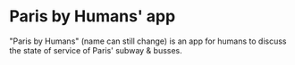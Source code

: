# Paris by Humans' app
"Paris by Humans" (name can still change) is an app for humans to discuss the state of service of Paris' subway & busses.
